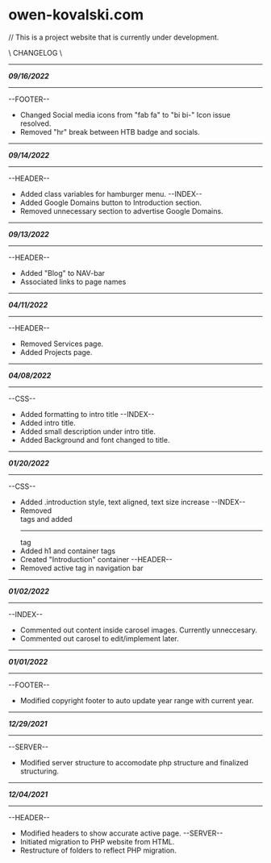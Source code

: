 # owen-kovalski.com

// This is a project website that is currently under development.

\\   CHANGELOG   \\
__________________________________________________________________________
***09/16/2022***
__________________________________________________________________________
--FOOTER--
* Changed Social media icons from "fab fa" to "bi bi-" Icon issue resolved.
* Removed "hr" break between HTB badge and socials.
__________________________________________________________________________
***09/14/2022***
__________________________________________________________________________
--HEADER--
* Added class variables for hamburger menu.
--INDEX--
* Added Google Domains button to Introduction section.
* Removed unnecessary section to advertise Google Domains.
__________________________________________________________________________
***09/13/2022***
__________________________________________________________________________
--HEADER--
* Added "Blog" to NAV-bar
* Associated links to page names
__________________________________________________________________________
***04/11/2022***
__________________________________________________________________________
--HEADER--
* Removed Services page.
* Added Projects page.
__________________________________________________________________________
***04/08/2022***
__________________________________________________________________________
--CSS--
* Added formatting to intro title
--INDEX--
* Added intro title.
* Added small description under intro title.
* Added Background and font changed to title.
__________________________________________________________________________
***01/20/2022***
__________________________________________________________________________
--CSS--
* Added .introduction style, text aligned, text size increase
--INDEX--
* Removed <br> tags and added <hr> tag
* Added h1 and container tags
* Created "Introduction" container
--HEADER--
* Removed active tag in navigation bar
__________________________________________________________________________
***01/02/2022***
__________________________________________________________________________
--INDEX--
* Commented out content inside carosel images. Currently unneccesary.
* Commented out carosel to edit/implement later.
__________________________________________________________________________
***01/01/2022***
__________________________________________________________________________
--FOOTER--
* Modified copyright footer to auto update year range with current year.
__________________________________________________________________________
***12/29/2021***
__________________________________________________________________________
--SERVER--
* Modified server structure to accomodate php structure and finalized structuring.
__________________________________________________________________________
***12/04/2021***
__________________________________________________________________________
--HEADER--
* Modified headers to show accurate active page.
--SERVER--
* Initiated migration to PHP website from HTML.
* Restructure of folders to reflect PHP migration.
